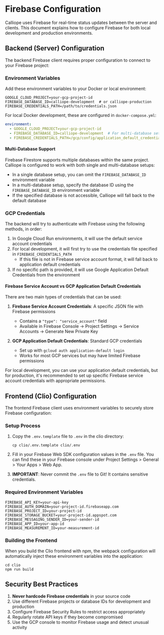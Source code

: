 # Firebase Configuration

Calliope uses Firebase for real-time status updates between the server and clients. This document explains how to configure Firebase for both local development and production environments.

## Backend (Server) Configuration

The backend Firebase client requires proper configuration to connect to your Firebase project:

### Environment Variables

Add these environment variables to your Docker or local environment:

```
GOOGLE_CLOUD_PROJECT=your-gcp-project-id
FIREBASE_DATABASE_ID=calliope-development  # or calliope-production
FIREBASE_CREDENTIALS_PATH=/path/to/credentials.json
```

For local Docker development, these are configured in `docker-compose.yml`:

```yaml
environment:
  - GOOGLE_CLOUD_PROJECT=your-gcp-project-id
  - FIREBASE_DATABASE_ID=calliope-development  # For multi-database setups
  - FIREBASE_CREDENTIALS_PATH=/gcp/config/application_default_credentials.json
```

#### Multi-Database Support

Firebase Firestore supports multiple databases within the same project. Calliope is configured to work with both single and multi-database setups:

- In a single database setup, you can omit the `FIREBASE_DATABASE_ID` environment variable
- In a multi-database setup, specify the database ID using the `FIREBASE_DATABASE_ID` environment variable
- If the specified database is not accessible, Calliope will fall back to the default database

### GCP Credentials

The backend will try to authenticate with Firebase using the following methods, in order:

1. In Google Cloud Run environments, it will use the default service account credentials
2. For local development, it will first try to use the credentials file specified in `FIREBASE_CREDENTIALS_PATH`
   - If this file is not in Firebase service account format, it will fall back to application default credentials
3. If no specific path is provided, it will use Google Application Default Credentials from the environment

#### Firebase Service Account vs GCP Application Default Credentials

There are two main types of credentials that can be used:

1. **Firebase Service Account Credentials**: A specific JSON file with Firebase permissions
   - Contains a `"type": "service_account"` field
   - Available in Firebase Console → Project Settings → Service Accounts → Generate New Private Key

2. **GCP Application Default Credentials**: Standard GCP credentials
   - Set up with `gcloud auth application-default login`
   - Works for most GCP services but may have limited Firebase permissions

For local development, you can use your application default credentials, but for production, it's recommended to set up specific Firebase service account credentials with appropriate permissions.

## Frontend (Clio) Configuration

The frontend Firebase client uses environment variables to securely store Firebase configuration:

### Setup Process

1. Copy the `.env.template` file to `.env` in the clio directory:
   ```
   cp clio/.env.template clio/.env
   ```

2. Fill in your Firebase Web SDK configuration values in the `.env` file. You can find these in your Firebase console under Project Settings > General > Your Apps > Web App.

3. **IMPORTANT**: Never commit the `.env` file to Git! It contains sensitive credentials.

### Required Environment Variables

```
FIREBASE_API_KEY=your-api-key
FIREBASE_AUTH_DOMAIN=your-project-id.firebaseapp.com
FIREBASE_PROJECT_ID=your-project-id
FIREBASE_STORAGE_BUCKET=your-project-id.appspot.com
FIREBASE_MESSAGING_SENDER_ID=your-sender-id
FIREBASE_APP_ID=your-app-id
FIREBASE_MEASUREMENT_ID=your-measurement-id
```

### Building the Frontend

When you build the Clio frontend with npm, the webpack configuration will automatically inject these environment variables into the application:

```
cd clio
npm run build
```

## Security Best Practices

1. **Never hardcode Firebase credentials** in your source code
2. Use different Firebase projects or database IDs for development and production
3. Configure Firebase Security Rules to restrict access appropriately
4. Regularly rotate API keys if they become compromised
5. Use the GCP console to monitor Firebase usage and detect unusual activity
